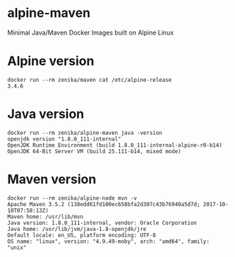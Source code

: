 # alpine-maven
Minimal Java/Maven Docker Images built on Alpine Linux

# Alpine version

```
docker run --rm zenika/maven cat /etc/alpine-release
3.4.6
```

# Java version

```
docker run --rm zenika/alpine-maven java -version
openjdk version "1.8.0_111-internal"
OpenJDK Runtime Environment (build 1.8.0_111-internal-alpine-r0-b14)
OpenJDK 64-Bit Server VM (build 25.111-b14, mixed mode)
```

# Maven version

```
docker run --rm zenika/alpine-node mvn -v
Apache Maven 3.5.2 (138edd61fd100ec658bfa2d307c43b76940a5d7d; 2017-10-18T07:58:13Z)
Maven home: /usr/lib/mvn
Java version: 1.8.0_111-internal, vendor: Oracle Corporation
Java home: /usr/lib/jvm/java-1.8-openjdk/jre
Default locale: en_US, platform encoding: UTF-8
OS name: "linux", version: "4.9.49-moby", arch: "amd64", family: "unix"
```

